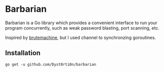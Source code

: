 # Barbarian

Barbarian is a Go library which provides a convenient interface to run your program concurrently,
such as weak password blasting, port scanning, etc.

Inspired by [brutemachine](https://github.com/evilsocket/brutemachine), but I used channel to synchronzing goroutines.

## Installation

`go get -u github.com/Dyst0rti0n/barbarian`
